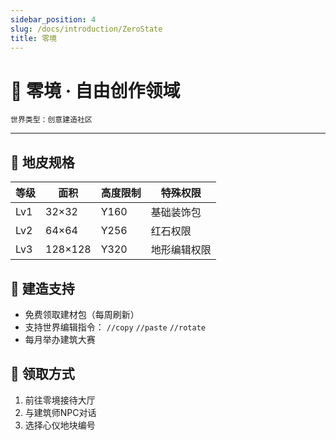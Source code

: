 ```yaml
---
sidebar_position: 4
slug: /docs/introduction/ZeroState
title: 零境
---
```


# 🏡 零境 · 自由创作领域
`世界类型：创意建造社区`

---

## 📐 地皮规格
| 等级 | 面积       | 高度限制 | 特殊权限     |
|------|------------|----------|--------------|
| Lv1  | 32×32      | Y160     | 基础装饰包   |
| Lv2  | 64×64      | Y256     | 红石权限     |
| Lv3  | 128×128    | Y320     | 地形编辑权限 |

## 🎨 建造支持
- 免费领取建材包（每周刷新）
- 支持世界编辑指令：
  `//copy` `//paste` `//rotate`
- 每月举办建筑大赛

## 📌 领取方式
1. 前往零境接待大厅
2. 与建筑师NPC对话
3. 选择心仪地块编号